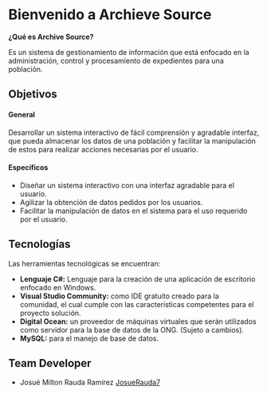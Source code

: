 # Bienvenido a Archieve Source

**¿Qué es Archive Source?**

Es un sistema de gestionamiento de información que está enfocado en la administración, control y procesamiento de expedientes para una población.

## Objetivos

#### General

Desarrollar un sistema interactivo de fácil comprensión y agradable interfaz, que pueda almacenar los datos de una población y facilitar la manipulación de estos para realizar acciones necesarias por el usuario.

#### Específicos

- Diseñar un sistema interactivo con una interfaz agradable para el usuario.
-  Agilizar la obtención de datos pedidos por los usuarios.
- Facilitar la manipulación de datos en el sistema para el uso requerido por el usuario.

## Tecnologías

Las herramientas tecnológicas se encuentran:
- **Lenguaje C#:** Lenguaje para la creación de una aplicación de escritorio enfocado en Windows.
- **Visual Studio Community:** como IDE gratuito creado para la comunidad, el cual cumple con las características competentes para el proyecto solución.
- **Digital Ocean:** un proveedor de máquinas virtuales que serán utilizados como servidor para la base de datos de la ONG. (Sujeto a cambios).
- **MySQL:** para el manejo de base de datos.

## Team Developer

- Josué Milton Rauda Ramírez <a href="https://github.com/JosueRauda7" target="_blank">JosueRauda7</a>